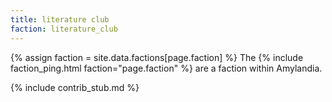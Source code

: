 ```yaml
---
title: literature club
faction: literature_club
---
```


{% assign faction = site.data.factions[page.faction] %}
The {% include faction_ping.html faction="page.faction" %} are a faction within Amylandia.

{% include contrib_stub.md %}
